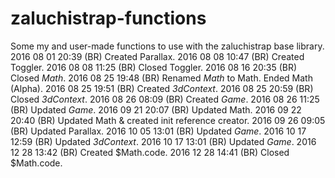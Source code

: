 # zaluchistrap-functions
Some my and user-made functions to use with the zaluchistrap base library.
2016 08 01 20:39 (BR) Created Parallax.
2016 08 08 10:47 (BR) Created Toggler.
2016 08 08 11:25 (BR) Closed Toggler.
2016 08 16 20:35 (BR) Closed _Math_.
2016 08 25 19:48 (BR) Renamed _Math_ to Math. Ended Math (Alpha).
2016 08 25 19:51 (BR) Created _3dContext_.
2016 08 25 20:59 (BR) Closed _3dContext_.
2016 08 26 08:09 (BR) Created _Game_.
2016 08 26 11:25 (BR) Updated _Game_.
2016 09 21 20:07 (BR) Updated Math.
2016 09 22 20:40 (BR) Updated Math & created init reference creator.
2016 09 26 09:05 (BR) Updated Parallax.
2016 10 05 13:01 (BR) Updated _Game_.
2016 10 17 12:59 (BR) Updated _3dContext_.
2016 10 17 13:01 (BR) Updated _Game_.
2016 12 28 13:42 (BR) Created $Math.code.
2016 12 28 14:41 (BR) Closed $Math.code.
